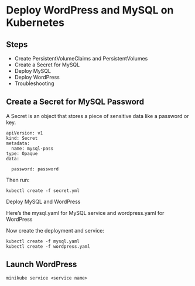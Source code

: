 # Deploy WordPress and MySQL on Kubernetes

## Steps


* Create PersistentVolumeClaims and PersistentVolumes
* Create a Secret for MySQL
* Deploy MySQL
* Deploy WordPress
* Troubleshooting

## Create a Secret for MySQL Password

A Secret is an object that stores a piece of sensitive data like a password or key.
```
apiVersion: v1
kind: Secret
metadata:
  name: mysql-pass
type: Opaque
data:
        
  password: password
  ```
  
Then run:
```
kubectl create -f secret.yml  
```
Deploy MySQL and WordPress 

Here’s the mysql.yaml for MySQL service and wordpress.yaml for WordPress

Now create the deployment and service:
```
kubectl create -f mysql.yaml
kubectl create -f wordpress.yaml
```

## Launch WordPress

```
minikube service <service name>
```

